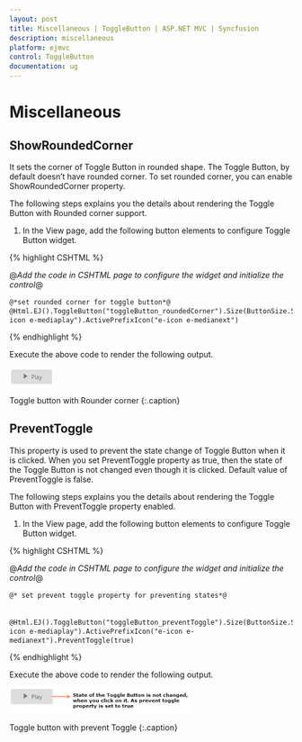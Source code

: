 ```yaml
---
layout: post
title: Miscellaneous | ToggleButton | ASP.NET MVC | Syncfusion
description: miscellaneous
platform: ejmvc
control: ToggleButton
documentation: ug
---
```


# Miscellaneous

## ShowRoundedCorner 

It sets the corner of Toggle Button in rounded shape. The Toggle Button, by default doesn’t have rounded corner. To set rounded corner, you can enable ShowRoundedCorner property.

The following steps explains you the details about rendering the Toggle Button with Rounded corner support. 

1. In the View page, add the following button elements to configure Toggle Button widget.

{% highlight CSHTML %}

@*Add the code in CSHTML page to configure the widget and initialize the control*@

<div class="one">

	@*set rounded corner for toggle button*@       
	@Html.EJ().ToggleButton("toggleButton_roundedCorner").Size(ButtonSize.Small).ShowRoundedCorner(true).ContentType(ContentType.TextAndImage).DefaultText("Play").ActiveText("Next").DefaultPrefixIcon("e-icon e-mediaplay").ActivePrefixIcon("e-icon e-medianext")       

</div>

{%  endhighlight %}

Execute the above code to render the following output.

![](Miscellaneous_images/Miscellaneous_img1.png)

Toggle button with Rounder corner
{:.caption}

## PreventToggle

This property is used to prevent the state change of Toggle Button when it is clicked. When you set PreventToggle property as true, then the state of the Toggle Button is not changed even though it is clicked. Default value of PreventToggle is false.

The following steps explains you the details about rendering the Toggle Button with PreventToggle property enabled.

1. In the View page, add the following button elements to configure Toggle Button widget.

{% highlight CSHTML %}

@*Add the code in CSHTML page to configure the widget and initialize the control*@

<div class="one">

	@* set prevent toggle property for preventing states*@       

	 @Html.EJ().ToggleButton("toggleButton_preventToggle").Size(ButtonSize.Small).ContentType(ContentType.TextAndImage).DefaultText("Play").ActiveText("Next").DefaultPrefixIcon("e-icon e-mediaplay").ActivePrefixIcon("e-icon e-medianext").PreventToggle(true)       

</div>
	
{% endhighlight %}

Execute the above code to render the following output.



![](Miscellaneous_images/Miscellaneous_img2.png)

Toggle button with prevent Toggle
{:.caption}



